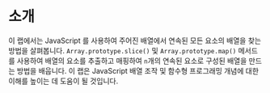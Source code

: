 # 소개

이 랩에서는 JavaScript 를 사용하여 주어진 배열에서 연속된 모든 요소의 배열을 찾는 방법을 살펴봅니다. `Array.prototype.slice()` 및 `Array.prototype.map()` 메서드를 사용하여 배열의 요소를 추출하고 매핑하여 `n`개의 연속된 요소로 구성된 배열을 만드는 방법을 배웁니다. 이 랩은 JavaScript 배열 조작 및 함수형 프로그래밍 개념에 대한 이해를 높이는 데 도움이 될 것입니다.
